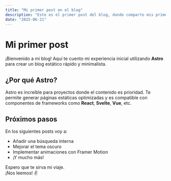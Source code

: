 ```yaml
---
title: "Mi primer post en el blog"
description: "Este es el primer post del blog, donde comparto mis primeros pasos utilizando Astro y Tailwind para armar un blog personal."
date: "2025-06-21"
---
```


# Mi primer post

¡Bienvenido a mi blog! Aquí te cuento mi experiencia inicial utilizando **Astro** para crear un blog estático rápido y minimalista.

## ¿Por qué Astro?

Astro es increíble para proyectos donde el contenido es prioridad. Te permite generar páginas estáticas optimizadas y es compatible con componentes de frameworks como **React**, **Svelte**, **Vue**, etc.

## Próximos pasos

En los siguientes posts voy a:

- Añadir una búsqueda interna
- Mejorar el tema oscuro
- Implementar animaciones con Framer Motion
- ¡Y mucho más!

Espero que te sirva mi viaje.  
¡Nos leemos! ✌️